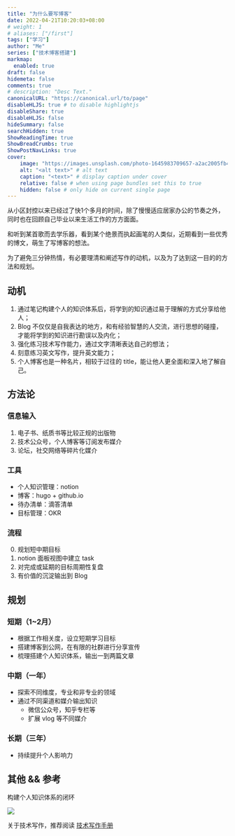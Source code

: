 ```yaml
---
title: "为什么要写博客"
date: 2022-04-21T10:20:03+08:00
# weight: 1
# aliases: ["/first"]
tags: ["学习"]
author: "Me"
series: ["技术博客搭建"]
markmap:
  enabled: true
draft: false
hidemeta: false
comments: true
# description: "Desc Text."
canonicalURL: "https://canonical.url/to/page"
disableHLJS: true # to disable highlightjs
disableShare: true
disableHLJS: false
hideSummary: false
searchHidden: true
ShowReadingTime: true
ShowBreadCrumbs: true
ShowPostNavLinks: true
cover:
    image: "https://images.unsplash.com/photo-1645983709657-a2ac2005fb49?ixlib=rb-1.2.1&ixid=MnwxMjA3fDB8MHxwaG90by1wYWdlfHx8fGVufDB8fHx8&auto=format&fit=crop&w=1932&q=80" # image path/url
    alt: "<alt text>" # alt text
    caption: "<text>" # display caption under cover
    relative: false # when using page bundles set this to true
    hidden: false # only hide on current single page
---
```


从小区封控以来已经过了快1个多月的时间，除了慢慢适应居家办公的节奏之外，同时也在回顾自己毕业以来生活工作的方方面面。

和听到某首歌而去学乐器，看到某个绝景而执起画笔的人类似，近期看到一些优秀的博文，萌生了写博客的想法。

为了避免三分钟热情，有必要理清和阐述写作的动机，以及为了达到这一目的的方法和规划。

## 动机

1. 通过笔记构建个人的知识体系后，将学到的知识通过易于理解的方式分享给他人；
2. Blog 不仅仅是自我表达的地方，和有经验智慧的人交流，进行思想的碰撞，才能将学到的知识进行勘误以及内化；
3. 强化练习技术写作能力，通过文字清晰表达自己的想法；
4. 刻意练习英文写作，提升英文能力；
5. 个人博客也是一种名片，相较于过往的 title，能让他人更全面和深入地了解自己。

## 方法论

### 信息输入

1. 电子书、纸质书等比较正规的出版物
2. 技术公众号，个人博客等订阅发布媒介
3. 论坛，社交网络等碎片化媒介

### 工具

- 个人知识管理：notion
- 博客：hugo + github.io
- 待办清单：滴答清单
- 目标管理：OKR

### 流程

0. 规划短中期目标
1. notion 面板视图中建立 task
2. 对完成或延期的目标周期性复盘
3. 有价值的沉淀输出到 Blog

## 规划

### 短期（1~2月）

- 根据工作相关度，设立短期学习目标
- 搭建博客到公网，在有限的社群进行分享宣传
- 梳理搭建个人知识体系，输出一到两篇文章

### 中期（一年）

- 探索不同维度，专业和非专业的领域
- 通过不同渠道和媒介输出知识
    - 微信公众号，知乎专栏等
    - 扩展 vlog 等不同媒介

### 长期（三年）

- 持续提升个人影响力

## 其他 && 参考

构建个人知识体系的闭环

![](https://i.imgur.com/rQ4Mmko.png)

关于技术写作，推荐阅读 [技术写作手册](https://insights.thoughtworks.cn/technical-writing-book/)